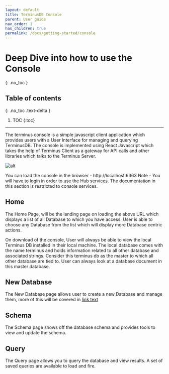 ```yaml
---
layout: default
title: TerminusDB Console
parent: User guide
nav_order: 1
has_children: true
permalink: /docs/getting-started/console
---
```



# Deep Dive into how to use the Console
{: .no_toc }

## Table of contents
{: .no_toc .text-delta }

1. TOC
{:toc}

---


The terminus console is a simple javascript client application which provides users with a User Interface for managing and querying TerminusDB.
The console is implemented using React Javascript which takes the help of Terminus Client as a gateway for API calls and other libraries which talks to the Terminus Server.

![alt](/assets/images/console/overview.jpeg)

You can load the console in the browser - http://localhost:6363
Note - You will have to login in order to use the Hub services. The documentation in this section is restricted to console services.

## Home

The Home Page, will be the landing page on loading the above URL which displays a list of all Database to which you have access. User is able to choose any Database from the list which will display more Database centric actions.

On download of the console, User will always be able to view the local Terminus DB installed in their local machine. The local database comes with the name terminus and holds information related to all other database and associated strings. Consider this terminus db as the master to which all other database are tied to. User can always look at a database document in this master database.

## New Database

The New Database page allows user to create a new Database and manage them, more of this will be covered in [link text](/docs/console/managing-databases.md)

## Schema

The Schema page shows off the database schema and provides tools to view and update the schema.

## Query

The Query page allows you to query the database and view results. A set of saved queries are available to load and fire.

